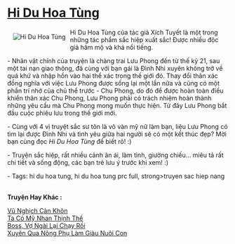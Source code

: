 <a href="https://utruyen.com/hi-du-hoa-tung/309/" title="Hi Du Hoa Tùng"><h1>Hi Du Hoa Tùng</h1></a><div style="display:table"><img align="right" style="float: left; padding: 10px;" src="https://utruyen.com/images/story/200x260/hi-du-hoa-tung.jpg" alt="Hi Du Hoa Tùng">Hi Du Hoa Tùng của tác giả Xích Tuyết là một trong những tác phẩm sắc hiệp xuất sắc! Được nhiều độc giả hâm mộ và khá nổi tiếng.<p></p> - Nhân vật chính của truyện là chàng trai Lưu Phong đến từ thế kỷ 21, sau một tai nạn giao thông, đã cùng với bạn gái là Đình Nhi xuyên không trở về quá khứ và nhập hồn vào hai thể xác trong thế giới đó. Thay đổi thân xác đồng nghĩa với việc Lưu Phong được sống lại một lần nữa và cũng có một phần trí nhớ của chủ thể trước - Chu Phong, do đó để được hoàn toàn điều khiển thân xác Chu Phong, Lưu Phong phải có trách nhiệm hoàn thành những yêu cầu mà Chu Phong mong muốn thực hiện. Từ đây Lưu Phong bắt đầu cuộc phiêu lưu trong thế giới mới.<p></p> - Cùng với 4 vị truyệt sắc sư tôn là vô vàn mỹ nữ làm bạn, liệu Lưu Phong có tìm lại được Đình Nhi và tình yêu giữa hai người sẽ có một kết thúc đẹp? Mời bạn cùng đọc <em>Hi Du Hoa Tùng</em> để biết rõ! :)<p></p> - Truyện sắc hiệp, rất nhiều cảnh ân ái, làm tình, giường chiếu... miêu tả rất chi tiết và sống động, các bạn trẻ lưu ý trước khi xem! :)<p></p> - Tags: hi du hoa tung, hi du hoa tung prc full, strong>truyen sac hiep nang</div><p><br><b>Truyện Hay Khác :</b></p><a href="https://utruyen.com/vu-nghich-can-khon/19313/" alt="Vũ Nghịch Càn Khôn">Vũ Nghịch Càn Khôn</a><br/><a href="https://github.com/quanluxury/truyenhot/tree/master/truyenhay/17277/" alt="Ta Có Mỹ Nhan Thịnh Thế">Ta Có Mỹ Nhan Thịnh Thế</a><br/><a href="https://github.com/quanluxury/ngontinhhot/tree/master/truyenhay/19029/" alt="Boss, Vợ Ngài Lại Chạy Rồi">Boss, Vợ Ngài Lại Chạy Rồi</a><br/><a href="https://github.com/quanluxury/truyenhot/tree/master/truyenhay/19143/" alt="Xuyên Qua Nông Phụ Làm Giàu Nuôi Con">Xuyên Qua Nông Phụ Làm Giàu Nuôi Con</a><br/>